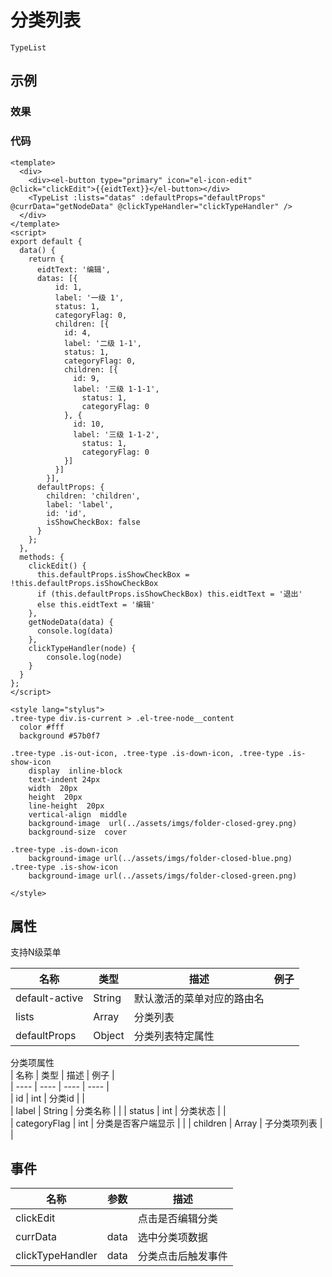 # 分类列表    
`TypeList`  

## 示例  

### 效果

<Demo>
  <TypeListDemo />
</Demo>

### 代码  
```vue
<template>
  <div>
    <div><el-button type="primary" icon="el-icon-edit" @click="clickEdit">{{eidtText}}</el-button></div>
    <TypeList :lists="datas" :defaultProps="defaultProps" @currData="getNodeData" @clickTypeHandler="clickTypeHandler" />
  </div>
</template>
<script>
export default {
  data() {
    return {
      eidtText: '编辑',
      datas: [{
          id: 1,
          label: '一级 1',
          status: 1,
          categoryFlag: 0,
          children: [{
            id: 4,
            label: '二级 1-1',
          	status: 1,
          	categoryFlag: 0,
            children: [{
              id: 9,
              label: '三级 1-1-1',
          		status: 1,
          		categoryFlag: 0
            }, {
              id: 10,
              label: '三级 1-1-2',
          		status: 1,
          		categoryFlag: 0
            }]
          }]
        }],
      defaultProps: {
        children: 'children',
        label: 'label',
        id: 'id',
        isShowCheckBox: false
      }
    };
  },
  methods: {
    clickEdit() {
      this.defaultProps.isShowCheckBox = !this.defaultProps.isShowCheckBox
      if (this.defaultProps.isShowCheckBox) this.eidtText = '退出'
      else this.eidtText = '编辑'
    },
    getNodeData(data) {
      console.log(data)
    },
    clickTypeHandler(node) {
    	console.log(node)
    }
  }
};
</script>

<style lang="stylus">
.tree-type div.is-current > .el-tree-node__content
  color #fff
  background #57b0f7

.tree-type .is-out-icon, .tree-type .is-down-icon, .tree-type .is-show-icon
    display  inline-block
    text-indent 24px
    width  20px
    height  20px
    line-height  20px
    vertical-align  middle
    background-image  url(../assets/imgs/folder-closed-grey.png)
    background-size  cover

.tree-type .is-down-icon 
    background-image url(../assets/imgs/folder-closed-blue.png)
.tree-type .is-show-icon 
    background-image url(../assets/imgs/folder-closed-green.png)

</style>
```


## 属性  
支持N级菜单  

| 名称 | 类型 | 描述 | 例子 |  
| ---- | ---- | ---- | ---- |
| default-active | String | 默认激活的菜单对应的路由名 | |  
| lists | Array | 分类列表 | |
| defaultProps | Object | 分类列表特定属性 | |

分类项属性  
| 名称 | 类型 | 描述  | 例子 |  
| ---- | ---- | ---- | ---- |  
| id | int | 分类id | |  
| label | String | 分类名称 | | 
| status | int | 分类状态 | |  
| categoryFlag | int | 分类是否客户端显示 | |
| children | Array | 子分类项列表 | |

## 事件
| 名称 | 参数 | 描述 |  
| ---- | ---- | ---- |
| clickEdit | | 点击是否编辑分类 |
| currData | data | 选中分类项数据
| clickTypeHandler | data | 分类点击后触发事件


<Comment />